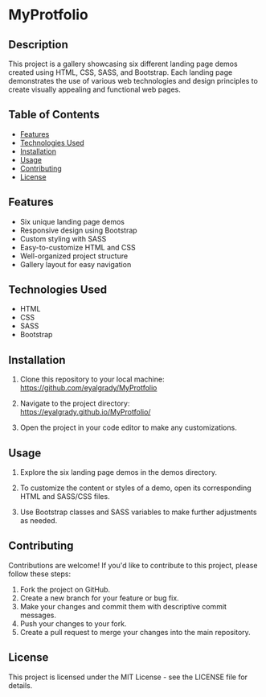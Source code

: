 # MyProtfolio

## Description

This project is a gallery showcasing six different landing page demos created using HTML, CSS, SASS, and Bootstrap. Each landing page demonstrates the use of various web technologies and design principles to create visually appealing and functional web pages.

## Table of Contents

- [Features](#features)
- [Technologies Used](#technologies-used)
- [Installation](#installation)
- [Usage](#usage)
- [Contributing](#contributing)
- [License](#license)

## Features

- Six unique landing page demos
- Responsive design using Bootstrap
- Custom styling with SASS
- Easy-to-customize HTML and CSS
- Well-organized project structure
- Gallery layout for easy navigation

## Technologies Used

- HTML
- CSS
- SASS
- Bootstrap

## Installation

1. Clone this repository to your local machine:
https://github.com/eyalgrady/MyProtfolio

2. Navigate to the project directory:
https://eyalgrady.github.io/MyProtfolio/

3. Open the project in your code editor to make any customizations.


## Usage
1. Explore the six landing page demos in the demos directory.

2. To customize the content or styles of a demo, open its corresponding HTML and SASS/CSS files.

3. Use Bootstrap classes and SASS variables to make further adjustments as needed.


## Contributing
Contributions are welcome! If you'd like to contribute to this project, please follow these steps:

1. Fork the project on GitHub.
2. Create a new branch for your feature or bug fix.
3. Make your changes and commit them with descriptive commit messages.
3. Push your changes to your fork.
4. Create a pull request to merge your changes into the main repository.

## License
This project is licensed under the MIT License - see the LICENSE file for details.
